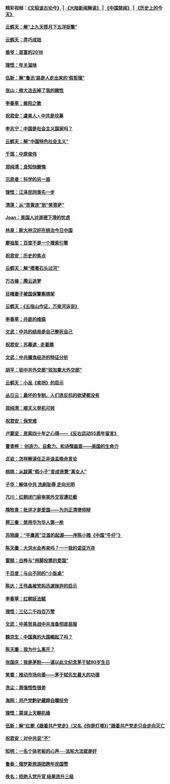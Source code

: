 #### 精彩视频：[《文昭谈古论今》](https://github.com/gfw-breaker/wenzhao/blob/master/README.md?t=01251830) | [《大陆新闻解读》](https://github.com/gfw-breaker/ntdtv-comedy/blob/master/README.md?t=01251830) | [《中国禁闻》](https://github.com/gfw-breaker/ntdtv-news/blob/master/README.md?t=01251830) | [《历史上的今天》](https://github.com/gfw-breaker/today-in-history/blob/master/README.md?t=01251830) 

#### [云鹤天：解“上九天揽月下五洋捉鳖”](../pages/nsc993/n11000750.md?t=01251830) 

#### [云鹤天：弄巧成拙](../pages/nsc993/n11000722.md?t=01251830) 

#### [兽爷：首富的2018](../pages/nsc993/n11000693.md?t=01251830) 

#### [理悟：年关滋味](../pages/nsc993/n10998847.md?t=01251830) 

#### [伍新：解“鲁迅‘路是人走出来的’假哲理”](../pages/nsc993/n10998777.md?t=01251830) 

#### [张山：修大法去掉了我的赌性](../pages/nsc993/n10997702.md?t=01251830) 

#### [李春草：紫阳之歌](../pages/nsc993/n10997679.md?t=01251830) 

#### [祝君安：虞美人 • 中共是坟墓](../pages/nsc993/n10996090.md?t=01251830) 

#### [李志宁：中国是社会主义国家吗？](../pages/nsc993/n10996097.md?t=01251830) 

#### [云鹤天：解“中国特色社会主义”](../pages/nsc993/n10996043.md?t=01251830) 

#### [千瑞：中原俊伟](../pages/nsc993/n10995401.md?t=01251830) 

#### [郑纯清：良知快醒悔](../pages/nsc993/n10995385.md?t=01251830) 

#### [沉思者：科学的另一面](../pages/nsc993/n10996074.md?t=01251830) 

#### [理悟：江泽民同类先一步](../pages/nsc993/n10995378.md?t=01251830) 

#### [清莲：从“苦黄连”到“笑菩萨”](../pages/nsc993/n10995466.md?t=01251830) 

#### [Joan：美国人对道德下滑的忧虑](../pages/nsc993/n10995424.md?t=01251830) 

#### [林泉：斯大林汉奸在统治今日中国](../pages/nsc993/n10995210.md?t=01251830) 

#### [廖祖笙：百度不是一个搜索引擎](../pages/nsc993/n10994961.md?t=01251830) 

#### [祝君安：历史的焦点](../pages/nsc993/n10994925.md?t=01251830) 

#### [云鹤天：解“摸著石头过河”](../pages/nsc993/n10993325.md?t=01251830) 

#### [万古缘：腾云追梦](../pages/nsc993/n10993120.md?t=01251830) 

#### [目睹妻子被国保警察绑架](../pages/nsc993/n10991525.md?t=01251830) 

#### [云鹤天：《五指山作证，万泉河诉说》](../pages/nsc993/n10991603.md?t=01251830) 

#### [李春草：共匪的维稳](../pages/nsc993/n10991348.md?t=01251830) 

#### [文武：中共的结局是自己整死自己](../pages/nsc993/n10989899.md?t=01251830) 

#### [祝君安：苏幕遮 · 走着瞧](../pages/nsc993/n10988901.md?t=01251830) 

#### [文武：中共魔鬼经济的特征分析](../pages/nsc993/n10987387.md?t=01251830) 

#### [胡平：驳中共外交部“驳加拿大外交部”](../pages/nsc993/n10987378.md?t=01251830) 

#### [云鹤天：小品《卖拐》的启示](../pages/nsc993/n10984392.md?t=01251830) 

#### [丛日云：最坏的专制，人们连反抗的欲望都没有](../pages/nsc993/n10984377.md?t=01251830) 

#### [郑纯清：顺天义举机可转](../pages/nsc993/n10984369.md?t=01251830) 

#### [祝君安：保党难](../pages/nsc993/n10984362.md?t=01251830) 

#### [卢蒙坚：思索四十年之心得——《反右运动55周年留言》](../pages/nsc993/n10984355.md?t=01251830) 

#### [曹青桦： 创造力、自愈力、和诗情画意——美国的生命力](../pages/nsc993/n10984216.md?t=01251830) 

#### [贞岩：怎样解读任正非谈孟晚舟言论](../pages/nsc993/n10984650.md?t=01251830) 

#### [桃桃：从跋扈“假小子”变成贤慧“真女人”](../pages/nsc993/n10984416.md?t=01251830) 

#### [子华：解体中共 洗刷耻辱 走向光明](../pages/nsc993/n10984019.md?t=01251830) 

#### [亢川：红朝闭门庭审美外交官遭拦截](../pages/nsc993/n10984050.md?t=01251830) 

#### [隋牧青：批评才是爱国——为刘正清律师辩](../pages/nsc993/n10983057.md?t=01251830) 

#### [蒋三秦：禁用华为华人第一枪](../pages/nsc993/n10982973.md?t=01251830) 

#### [苏晓康：“平庸恶”泛滥的起源——序陈小雅《中国“牛仔”》](../pages/nsc993/n10982008.md?t=01251830) 

#### [陈天庸：大洪水会再来吗？一一我的诺亚方舟](../pages/nsc993/n10981086.md?t=01251830) 

#### [雷颐：白桦与“用脚投票的爱国”](../pages/nsc993/n10981048.md?t=01251830) 

#### [千百度：与众不同的“小饭桌”](../pages/nsc993/n10978639.md?t=01251830) 

#### [陈达：王伟晶被党妈迅速抛弃的启示](../pages/nsc993/n10976450.md?t=01251830) 

#### [李春草：红朝妖法赋](../pages/nsc993/n10976387.md?t=01251830) 

#### [理悟：三亿二千四百万赞](../pages/nsc993/n10975966.md?t=01251830) 

#### [文武：中美贸易战中共准备彻底屈服](../pages/nsc993/n10974571.md?t=01251830) 

#### [魏京生：中国真的大国崛起了吗？](../pages/nsc993/n10974530.md?t=01251830) 

#### [陈天庸：我为什么离开？](../pages/nsc993/n10974493.md?t=01251830) 

#### [张国庆：我是茅粉——谨以此文纪念茅于轼90岁生日](../pages/nsc993/n10974477.md?t=01251830) 

#### [笑蜀：推动市场向善——茅于轼先生最大的功德](../pages/nsc993/n10974451.md?t=01251830) 

#### [洗尘：周强悟性很差](../pages/nsc993/n10973701.md?t=01251830) 

#### [海网：共产党黔驴藏蹄自曝技穷](../pages/nsc993/n10969562.md?t=01251830) 

#### [理悟：莫误上天赐机缘](../pages/nsc993/n10969514.md?t=01251830) 

#### [伍新：解“红歌《跟着共产党走》（又名《你是灯塔》）”跟着共产党走只会走向灭亡](../pages/nsc993/n10969074.md?t=01251830) 

#### [祝君安：对中共说“不”](../pages/nsc993/n10968464.md?t=01251830) 

#### [知明：一名个体老板的心声──法轮大法就是好](../pages/nsc993/n10967473.md?t=01251830) 

#### [鲁泰：俄罗斯旅游团跨年民国赞](../pages/nsc993/n10967035.md?t=01251830) 

#### [佚名：拒绝入党升官  结果连升三级](../pages/nsc993/n10965069.md?t=01251830) 

